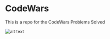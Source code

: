 # CodeWars
This is a repo for the CodeWars Problems Solved

![alt text](https://jungladigital.com/wp-content/uploads/2019/03/codewars-800-350.png)
